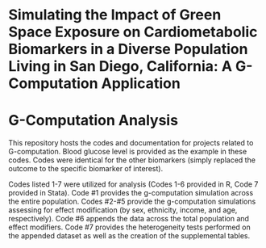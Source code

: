 # Simulating the Impact of Green Space Exposure on Cardiometabolic Biomarkers in a Diverse Population Living in San Diego, California: A G-Computation Application
# G-Computation Analysis

This repository hosts the codes and documentation for projects related to G-computation. Blood glucose level is provided as the example in these codes. Codes were identical for the other biomarkers (simply replaced the outcome to the specific biomarker of interest). 

Codes listed 1-7 were utilized for analysis (Codes 1-6 provided in R, Code 7 provided in Stata). 
Code #1 provides the g-computation simulation across the entire population. 
Codes #2-#5 provide the g-computation simulations assessing for effect modification (by sex, ethnicity, income, and age, respectively).
Code #6 appends the data across the total population and effect modifiers.
Code #7 provides the heterogeneity tests performed on the appended dataset as well as the creation of the supplemental tables. 
